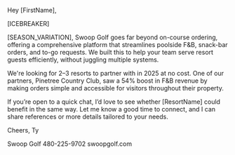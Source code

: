 Hey [FirstName],

[ICEBREAKER]

[SEASON_VARIATION], Swoop Golf goes far beyond on-course ordering, offering a comprehensive platform that streamlines poolside F&B, snack-bar orders, and to-go requests. We built this to help your team serve resort guests efficiently, without juggling multiple systems.

We're looking for 2–3 resorts to partner with in 2025 at no cost. One of our partners, Pinetree Country Club, saw a 54% boost in F&B revenue by making orders simple and accessible for visitors throughout their property.

If you’re open to a quick chat, I’d love to see whether [ResortName] could benefit in the same way. Let me know a good time to connect, and I can share references or more details tailored to your needs.

Cheers,
Ty

Swoop Golf
480-225-9702
swoopgolf.com
